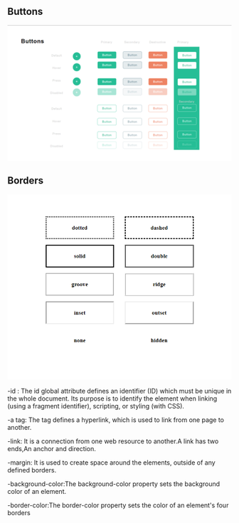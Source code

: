 ## Buttons
![button](https://github.com/preetygurung/wt-lab-assignment/blob/master/Lab/Lab2/button.png)
## Borders
![border](https://github.com/preetygurung/wt-lab-assignment/blob/master/Lab/Lab2/border.png)

-id : The id global attribute defines an identifier (ID) which must be unique in the whole document. Its purpose is to identify the element when linking (using a fragment identifier), scripting, or styling (with CSS).

-a tag: The tag defines a hyperlink, which is used to link from one page to another.

-link: It is a connection from one web resource to another.A link has two ends,An anchor and direction.

-margin: It is used to create space around the elements, outside of any defined borders.

-background-color:The background-color property sets the background color of an element.

-border-color:The border-color property sets the color of an element's four borders
